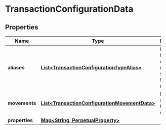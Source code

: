 

# TransactionConfigurationData

## Properties

Name | Type | Description | Notes
------------ | ------------- | ------------- | -------------
**aliases** | [**List&lt;TransactionConfigurationTypeAlias&gt;**](TransactionConfigurationTypeAlias.md) | List of transaction codes that map to this specific transaction model | 
**movements** | [**List&lt;TransactionConfigurationMovementData&gt;**](TransactionConfigurationMovementData.md) | Movement data for the transaction code | 
**properties** | [**Map&lt;String, PerpetualProperty&gt;**](PerpetualProperty.md) |  |  [optional]



